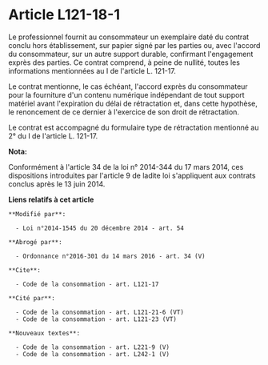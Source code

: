 # Article L121-18-1

Le professionnel fournit au consommateur un exemplaire daté du contrat conclu hors établissement, sur papier signé par les
parties ou, avec l'accord du consommateur, sur un autre support durable, confirmant l'engagement exprès des parties. Ce
contrat comprend, à peine de nullité, toutes les informations mentionnées au I de l'article L. 121-17. 

Le contrat mentionne, le cas échéant, l'accord exprès du consommateur pour la fourniture d'un contenu numérique indépendant
de tout support matériel avant l'expiration du délai de rétractation et, dans cette hypothèse, le renoncement de ce dernier à
l'exercice de son droit de rétractation. 

Le contrat est accompagné du formulaire type de rétractation mentionné au 2° du I de l'article L. 121-17.

**Nota:**

Conformément à l'article 34 de la loi n° 2014-344 du 17 mars 2014, ces dispositions introduites par l'article 9 de ladite loi
s'appliquent aux contrats conclus après le 13 juin 2014.

**Liens relatifs à cet article**

	**Modifié par**:

	  - Loi n°2014-1545 du 20 décembre 2014 - art. 54

	**Abrogé par**:

	  - Ordonnance n°2016-301 du 14 mars 2016 - art. 34 (V)

	**Cite**:

	  - Code de la consommation - art. L121-17

	**Cité par**:

	  - Code de la consommation - art. L121-21-6 (VT)
	  - Code de la consommation - art. L121-23 (VT)

	**Nouveaux textes**:

	  - Code de la consommation - art. L221-9 (V)
	  - Code de la consommation - art. L242-1 (V)
